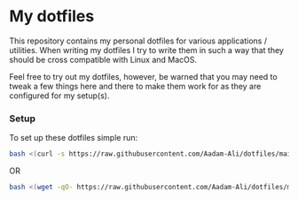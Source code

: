 # My dotfiles

This repository contains my personal dotfiles for various applications /
utilities. When writing my dotfiles I try to write them in such a way
that they should be cross compatible with Linux and MacOS.

Feel free to try out my dotfiles, however, be warned that you may need
to tweak a few things here and there to make them work for as they are
configured for my setup(s).

### Setup

To set up these dotfiles simple run:
```bash
bash <(curl -s https://raw.githubusercontent.com/Aadam-Ali/dotfiles/main/scripts/dot)
```
OR
```bash
bash <(wget -qO- https://raw.githubusercontent.com/Aadam-Ali/dotfiles/main/scripts/dot)
```
